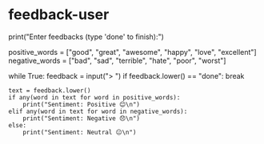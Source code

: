 # feedback-user
print("Enter feedbacks (type 'done' to finish):")

positive_words = ["good", "great", "awesome", "happy", "love", "excellent"]
negative_words = ["bad", "sad", "terrible", "hate", "poor", "worst"]

while True:
    feedback = input("> ")
    if feedback.lower() == "done":
        break

    text = feedback.lower()
    if any(word in text for word in positive_words):
        print("Sentiment: Positive 😊\n")
    elif any(word in text for word in negative_words):
        print("Sentiment: Negative 😞\n")
    else:
        print("Sentiment: Neutral 😐\n")
